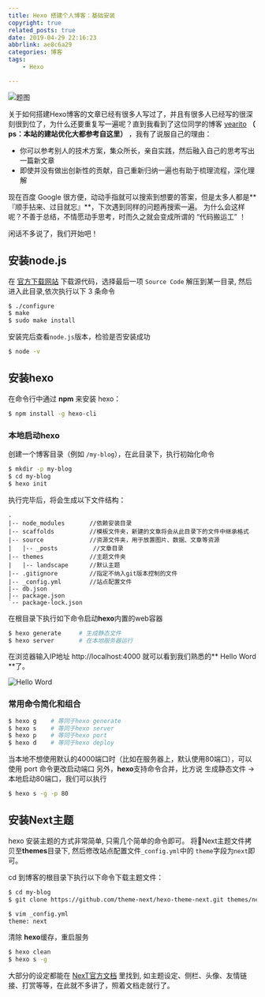 ```yaml
---
title: Hexo 搭建个人博客：基础安装
copyright: true
related_posts: true
date: 2019-04-29 22:16:23
abbrlink: ae8c6a29
categories: 博客
tags: 
    - Hexo

---
```

![题图](https://image.chingow.cn/background/006tNc79gy1g37jxk0kq5j327a0ki0th.jpg)

关于如何搭建Hexo博客的文章已经有很多人写过了，并且有很多人已经写的很深刻很到位了，为什么还要重复写一遍呢？直到我看到了这位同学的博客 [yearito](yearito.cn) **（ ps：本站的建站优化大都参考自这里）** ，我有了说服自己的理由：

* 你可以参考别人的技术方案，集众所长，亲自实践，然后融入自己的思考写出一篇新文章
* 即使并没有做出创新性的贡献，自己重新归纳一遍也有助于梳理流程，深化理解

<!--more-->
<p id="div-border-left-red">现在百度 Google 很方便，动动手指就可以搜索到想要的答案，但是太多人都是**『顺手拈来、过目就忘』**，下次遇到同样的问题再搜索一遍。
为什么会这样呢？不善于总结，不情愿动手思考，时而久之就会变成所谓的 “代码搬运工” ！<p>

闲话不多说了，我们开始吧！

## 安装node.js

在 [官方下载网站](https://nodejs.org/en/download/) 下载源代码，选择最后一项 `Source Code`
解压到某一目录, 然后进入此目录,依次执行以下 3 条命令

``` bash
$ ./configure
$ make
$ sudo make install
```

安装完后查看`node.js`版本，检验是否安装成功

``` bash
$ node -v
```

## 安装hexo

在命令行中通过 **npm** 来安装 hexo：

``` bash
$ npm install -g hexo-cli
```

### 本地启动hexo

创建一个博客目录（例如 `/my-blog`），在此目录下，执行初始化命令

``` bash
$ mkdir -p my-blog
$ cd my-blog
$ hexo init
```

执行完毕后，将会生成以下文件结构：

``` tree
.
|-- node_modules       //依赖安装目录
|-- scaffolds          //模板文件夹，新建的文章将会从此目录下的文件中继承格式
|-- source             //资源文件夹，用于放置图片、数据、文章等资源
|   |-- _posts          //文章目录
|-- themes             //主题文件夹
|   |-- landscape      //默认主题
|-- .gitignore         //指定不纳入git版本控制的文件
|-- _config.yml        //站点配置文件
|-- db.json
|-- package.json
`-- package-lock.json
```

在根目录下执行如下命令启动**hexo**内置的web容器

``` bash
$ hexo generate     # 生成静态文件
$ hexo server       # 在本地服务器运行
```

在浏览器输入IP地址 http://localhost:4000  就可以看到我们熟悉的** Hello Word **了。

![Hello Word](http://image.chingow.cn/images/d7cced3b-950e-6d7b-6edc-dc3058646ddb.png)

### 常用命令简化和组合

``` bash
$ hexo g    # 等同于hexo generate
$ hexo s    # 等同于hexo server
$ hexo p    # 等同于hexo port 
$ hexo d    # 等同于hexo deploy 
```

当本地不想使用默认的4000端口时（比如在服务器上，默认使用80端口），可以使用 port 命令更改启动端口
另外，**hexo**支持命令合并，比方说 生成静态文件 → 本地启动80端口，我们可以执行

``` bash
$ hexo s -g -p 80
```

## 安装Next主题

hexo 安装主题的方式非常简单, 只需几个简单的命令即可。
将Next主题文件拷贝至**themes**目录下, 然后修改<span id="inline-blue">站点配置文件</span>`_config.yml`中的 `theme`字段为`next`即可。

cd 到博客的根目录下执行以下命令下载主题文件：

``` bash
$ cd my-blog
$ git clone https://github.com/theme-next/hexo-theme-next.git themes/next

$ vim _config.yml
theme: next
```

清除 **hexo**缓存，重启服务

``` bash
$ hexo clean
$ hexo s -g
```

大部分的设定都能在 [NexT官方文档](http://theme-next.iissnan.com/getting-started.html) 里找到, 如主题设定、侧栏、头像、友情链接、打赏等等，在此就不多讲了，照着文档走就行了。
